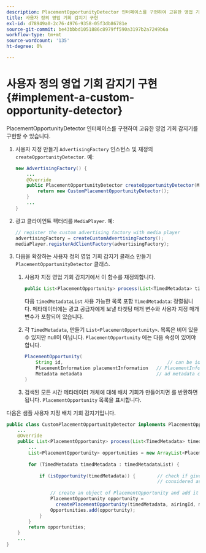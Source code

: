 ```yaml
---
description: PlacementOpportunityDetector 인터페이스를 구현하여 고유한 영업 기회 감지기를 구현할 수 있습니다.
title: 사용자 정의 영업 기회 감지기 구현
exl-id: d78949a0-2c76-4976-9358-05f3db86781e
source-git-commit: be43bbbd1051886c8979ff590a3197b2a7249b6a
workflow-type: tm+mt
source-wordcount: '135'
ht-degree: 0%

---
```


# 사용자 정의 영업 기회 감지기 구현 {#implement-a-custom-opportunity-detector}

PlacementOpportunityDetector 인터페이스를 구현하여 고유한 영업 기회 감지기를 구현할 수 있습니다.

1. 사용자 지정 만들기 `AdvertisingFactory` 인스턴스 및 재정의 `createOpportunityDetector`. 예:

   ```java
   new AdvertisingFactory() { 
       ... 
       @Override 
       public PlacementOpportunityDetector createOpportunityDetector(MediaPlayerItem item) { 
           return new CustomPlacementOpportunityDetector(); 
       } 
       ... 
   }
   ```

1. 광고 클라이언트 팩터리를 `MediaPlayer`. 예:

   ```java
   // register the custom advertising factory with media player 
   advertisingFactory = createCustomAdvertisingFactory(); 
   mediaPlayer.registerAdClientFactory(advertisingFactory);
   ```

1. 다음을 확장하는 사용자 정의 영업 기회 감지기 클래스 만들기 `PlacementOpportunityDetector` 클래스.
   1. 사용자 지정 영업 기회 감지기에서 이 함수를 재정의합니다.

      ```java
      public List<PlacementOpportunity> process(List<TimedMetadata> timedMetadataList, Metadata metadata)
      ```

      다음 `timedMetadataList` 사용 가능한 목록 포함 `TimedMetadata`: 정렬됩니다. 메타데이터에는 광고 공급자에게 보낼 타겟팅 매개 변수와 사용자 지정 매개 변수가 포함되어 있습니다.

   1. 각 `TimedMetadata`, 만들기 `List<PlacementOpportunity>`. 목록은 비어 있을 수 있지만 null이 아닙니다. `PlacementOpportunity` 에는 다음 속성이 있어야 합니다.

      ```java
      PlacementOpportunity( 
          String id,                                      // can be id from timedMetadata 
          PlacementInformation placementInformation   // PlacementInformation object containing Type, time, duration 
          Metadata metadata                           // ad metadata containing targeting params sent to the ad provider 
      )
      ```

   1. 검색된 모든 시간 메타데이터 개체에 대해 배치 기회가 만들어지면 를 반환하면 됩니다. `PlacementOpportunity` 목록을 표시합니다.

다음은 샘플 사용자 지정 배치 기회 감지기입니다.

```java
public class CustomPlacementOpportunityDetector implements PlacementOpportunityDetector { 
    ... 
    @Override 
    public List<PlacementOpportunity> process(List<TimedMetadata> timedMetadataList, Metadata metadata) { 
        ... 
        List<PlacementOpportunity> opportunities = new ArrayList<PlacementOpportunity>(); 
 
        for (TimedMetadata timedMetadata : timedMetadataList) { 
 
            if (isOpportunity(timedMetadata)) {        // check if given timedMetadata should be  
                                                       // considered as an opportunity 
 
                // create an object of PlacementOpportunity and add it to the opportunities list 
                PlacementOpportunity opportunity =  
                  createPlacementOpportunity(timedMetadata, airingId, metadata); 
                Opportunities.add(opportunity); 
            } 
        } 
        return opportunities; 
    }    
    ... 
} 
```
